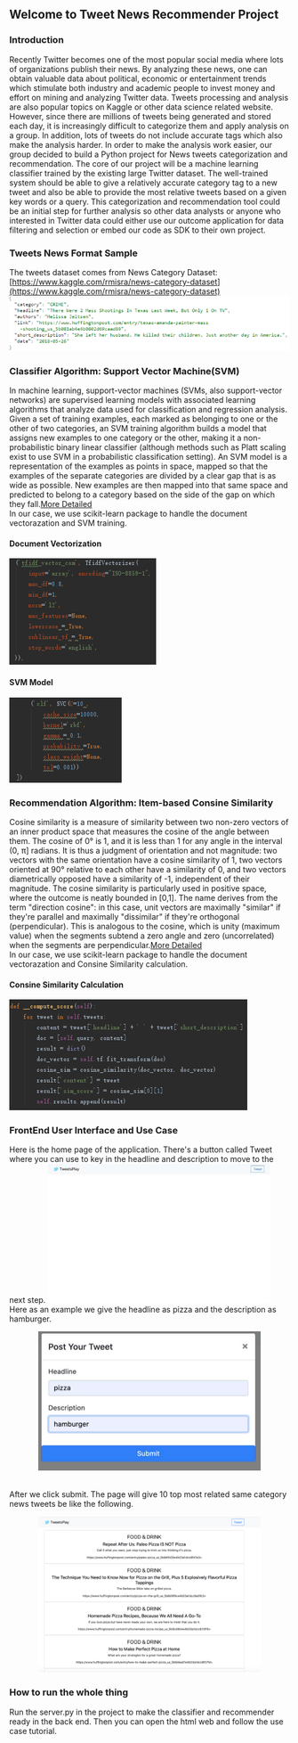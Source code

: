 ## Welcome to Tweet News Recommender Project


### Introduction

Recently Twitter becomes one of the most popular social media where lots of organizations
publish their news. By analyzing these news, one can obtain valuable data about political,
economic or entertainment trends which stimulate both industry and academic people to
invest money and effort on mining and analyzing Twitter data. Tweets processing and
analysis are also popular topics on Kaggle or other data science related website. However,
since there are millions of tweets being generated and stored each day, it is increasingly
difficult to categorize them and apply analysis on a group. In addition, lots of tweets do not
include accurate tags which also make the analysis harder. In order to make the analysis work
easier, our group decided to build a Python project for News tweets categorization and
recommendation. The core of our project will be a machine learning classifier trained by the
existing large Twitter dataset. The well-trained system should be able to give a relatively
accurate category tag to a new tweet and also be able to provide the most relative tweets
based on a given key words or a query. This categorization and recommendation tool could
be an initial step for further analysis so other data analysts or anyone who interested in
Twitter data could either use our outcome application for data filtering and selection or
embed our code as SDK to their own project.

### Tweets News Format Sample
The tweets dataset comes from News Category Dataset: [https://www.kaggle.com/rmisra/news-category-dataset](https://www.kaggle.com/rmisra/news-category-dataset)
![json format](IR1.PNG)
### Classifier Algorithm: Support Vector Machine(SVM)
In machine learning, support-vector machines (SVMs, also support-vector networks) are supervised learning models with associated learning algorithms that analyze data used for classification and regression analysis. Given a set of training examples, each marked as belonging to one or the other of two categories, an SVM training algorithm builds a model that assigns new examples to one category or the other, making it a non-probabilistic binary linear classifier (although methods such as Platt scaling exist to use SVM in a probabilistic classification setting). An SVM model is a representation of the examples as points in space, mapped so that the examples of the separate categories are divided by a clear gap that is as wide as possible. New examples are then mapped into that same space and predicted to belong to a category based on the side of the gap on which they fall.[More Detailed](https://en.wikipedia.org/wiki/Support-vector_machine)
<br>In our case, we use scikit-learn package to handle the document vectorazation and SVM training. 
#### Document Vectorization
![json format](documentvec.PNG)
#### SVM Model
![json format](svmmodel.PNG)
### Recommendation Algorithm: Item-based Consine Similarity
Cosine similarity is a measure of similarity between two non-zero vectors of an inner product space that measures the cosine of the angle between them. The cosine of 0° is 1, and it is less than 1 for any angle in the interval (0, π] radians. It is thus a judgment of orientation and not magnitude: two vectors with the same orientation have a cosine similarity of 1, two vectors oriented at 90° relative to each other have a similarity of 0, and two vectors diametrically opposed have a similarity of -1, independent of their magnitude. The cosine similarity is particularly used in positive space, where the outcome is neatly bounded in [0,1]. The name derives from the term "direction cosine": in this case, unit vectors are maximally "similar" if they're parallel and maximally "dissimilar" if they're orthogonal (perpendicular). This is analogous to the cosine, which is unity (maximum value) when the segments subtend a zero angle and zero (uncorrelated) when the segments are perpendicular.[More Detailed](https://en.wikipedia.org/wiki/Cosine_similarity)
<br>In our case, we use scikit-learn package to handle the document vectorazation and Consine Similarity calculation.
#### Consine Similarity Calculation
![json format](recommend.PNG)
### FrontEnd User Interface and Use Case
Here is the home page of the application. There's a button called Tweet where you can use to key in the headline and description to move to the next step. 
<img src="home.jpg" width="400" height="250">
<br>Here as an example we give the headline as pizza and the description as hamburger. 
<p align="center">
<img src="query.jpg" width="400" height="250"></p>
<br>After we click submit. The page will give 10 top most related same category news tweets be like the following.
<p align="center">
<img src="output.png" width="400" height="280"></p>

### How to run the whole thing
Run the server.py in the project to make the classifier and recommender ready in the back end. Then you can open the html web and follow the use case tutorial.
